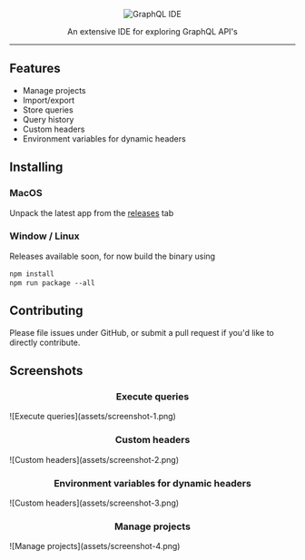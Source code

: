 <p align="center">
    <img alt="GraphQL IDE" src="https://rawgit.com/redound/graphql-ide/master/assets/logo.svg" width="440">
</p>

<p align="center">
  An extensive IDE for exploring GraphQL API's
</p>

---

## Features

- Manage projects
- Import/export
- Store queries
- Query history
- Custom headers
- Environment variables for dynamic headers

## Installing

### MacOS

Unpack the latest app from the [releases][0] tab

### Window / Linux

Releases available soon, for now build the binary using

````
npm install
npm run package --all
````

## Contributing

Please file issues under GitHub, or submit a pull request if you'd like to directly contribute.

## Screenshots

<h3 align="center">
Execute queries
</h3>
![Execute queries](assets/screenshot-1.png)

<h3 align="center">
Custom headers
</h3>
![Custom headers](assets/screenshot-2.png)

<h3 align="center">
Environment variables for dynamic headers
</h3>
![Custom headers](assets/screenshot-3.png)

<h3 align="center">
Manage projects
</h3>
![Manage projects](assets/screenshot-4.png)

[0]: https://github.com/redound/graphql-ide/releases